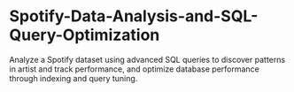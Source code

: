 # Spotify-Data-Analysis-and-SQL-Query-Optimization
Analyze a Spotify dataset using advanced SQL queries to discover patterns in artist and track performance, and optimize database performance through indexing and query tuning.
